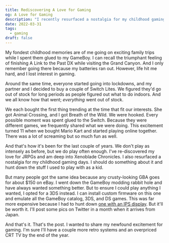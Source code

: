 ```yaml
---
title: Rediscovering A Love for Gaming
og: A Love for Gaming
description: "I recently resurfaced a nostalgia for my childhood gaming days. And maybe I should do something about it and hunt down the stuff I used to play with as a kid."
date: 2022-03-31
tags:
  - gaming
draft: false
---
```


My fondest childhood memories are of me going on exciting family trips while I spent them glued to my GameBoy. I can recall the triumphant feeling of finishing A Link to the Past DX while visiting the Grand Canyon. And I only remember going there because my batteries ran out. However, life hit me hard, and I lost interest in gaming.

Around the same time, everyone started going into lockdowns, and my partner and I decided to buy a couple of Switch Lites. We figured they'd go out of stock for long periods as people figured out what to do indoors. And we all know how that went; *everything* went out of stock.

We each bought the first thing trending at the time that fit our interests. She got Animal Crossing, and I got Breath of the Wild. We were hooked. Every possible moment was spent glued to the Switch. Because they were different games, we frequently shared what we were doing. This excitement turned 11 when we bought Mario Kart and started playing online together. There was a lot of screaming but so much fun as well.

And that's how it's been for the last couple of years. We don't play as intensely as before, but we do play often enough. I've re-discovered my love for JRPGs and am deep into Xenoblade Chronicles. I also resurfaced a nostalgia for my childhood gaming days. I should do something about it and hunt down the stuff I used to play with as a kid.

But many people got the same idea because any crusty-looking GBA goes for about $150 on eBay. I went down the GameBoy modding rabbit hole and have always wanted something better. But to ensure I could play anything I wanted, I opted for a 3DS instead. I can install custom firmware on this one and emulate all the GameBoy catalog, 3DS, and DS games. This was far more expensive because I had to hunt down [one with an IPS display](https://www.polygon.com/3ds/2017/2/11/14587242/nintendo-3ds-ips-tn-screens). But it'll be worth it. I'll post some pics on Twitter in a month when it arrives from Japan.

And that's it. That's the post. I wanted to share my newfound excitement for gaming. I'm sure I'll have a couple more retro systems and an overpriced CRT TV by the end of the year.